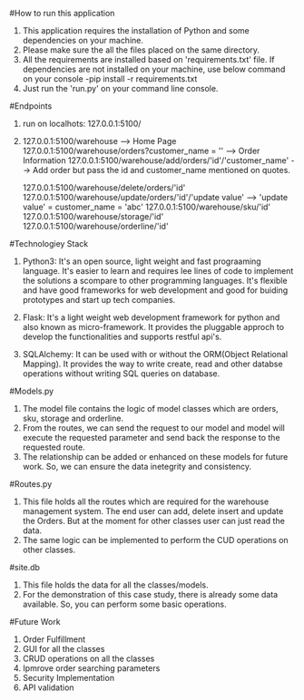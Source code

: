 #How to run this application
1. This application requires the installation of Python and some dependencies on your machine. 
2. Please make sure the all the files placed on the same directory.
3. All the requirements are installed based on 'requirements.txt' file.
   If dependencies are not installed on your machine, use below command on your console 
   -pip install -r requirements.txt 
4. Just run the 'run.py' on your command line console.

#Endpoints
1.  run on localhots: 127.0.0.1:5100/
2.  127.0.0.1:5100/warehouse --> Home Page
    127.0.0.1:5100/warehouse/orders?customer_name = ''  --> Order Information
    127.0.0.1:5100/warehouse/add/orders/'id'/'customer_name' --> Add order but pass the id and customer_name mentioned on quotes.
    
    127.0.0.1:5100/warehouse/delete/orders/'id'
    127.0.0.1:5100/warehouse/update/orders/'id'/'update value'   --> 'update value' = customer_name = 'abc'
    127.0.0.1:5100/warehouse/sku/'id'
    127.0.0.1:5100/warehouse/storage/'id'
    127.0.0.1:5100/warehouse/orderline/'id'

#Technologiey Stack
1. Python3: It's an open source, light weight and fast prograaming language. 
            It's easier to learn and requires lee lines of code to implement the solutions a scompare to other programming languages.
            It's flexible and have good frameworks for web development and good for buiding prototypes and start up tech companies.

2. Flask:   It's a light weight web development framework for python and also known as micro-framework.
            It provides the pluggable approch to develop the functionalities and supports restful api's.

3. SQLAlchemy: It can be used with or without the ORM(Object Relational Mapping).
               It provides the way to write create, read and other databse operations without writing SQL queries on database.
             


#Models.py
1. The model file contains the logic of model classes which are orders, sku, storage and orderline.
2. From the routes, we can send the request to our model and model will execute the requested parameter 
   and send back the response to the requested route.
3. The relationship can be added or enhanced on these models for future work. So, we can ensure the data inetegrity and consistency.


#Routes.py
1. This file holds all the routes which are required for the warehouse management system. The end user can add, delete
   insert and update the Orders. But at the moment for other classes user can just read the data.
2. The same logic can be implemented to perform the CUD operations on other classes.

#site.db
1. This file holds the data for all the classes/models.
2. For the demonstration of this case study, there is already some data available. So, you can perform some basic operations.

#Future Work
1.  Order Fulfillment 
2.  GUI for all the classes
3.  CRUD operations on all the classes
4.  Ipmrove order searching parameters
5.  Security Implementation
6.  API validation